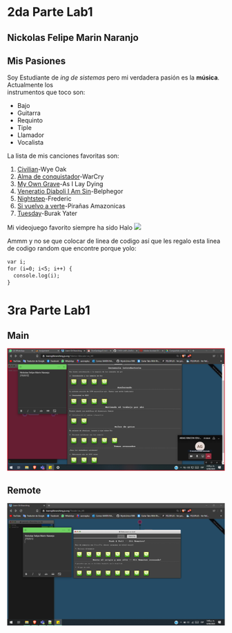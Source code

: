 # 2da Parte Lab1

## Nickolas Felipe Marin Naranjo

## Mis Pasiones


Soy Estudiante de *ing de sistemas* pero mi verdadera pasión es la **música**. Actualmente los\
instrumentos que toco son: 
- Bajo
- Guitarra
- Requinto
- Tiple
- Llamador
- Vocalista

La lista de mis canciones favoritas son:
1. [Civilian](https://www.youtube.com/watch?v=Mssm8Ml5sOo)-Wye Oak
2. [Alma de conquistador](https://www.youtube.com/watch?v=i1N_U5Ip0ng)-WarCry
3. [My Own Grave](https://www.youtube.com/watch?v=Q0wbyQRRQJA)-As I Lay Dying
4. [Veneratio Diaboli I Am Sin](https://www.youtube.com/watch?v=jJ20wJsZKD0)-Belphegor
5. [Nightstep](https://www.youtube.com/watch?v=t_RogQwLq-M)-Frederic
6. [Si vuelvo a verte](https://www.youtube.com/watch?v=tTmpUb5cMEk)-Pirañas Amazonicas
7. [Tuesday](https://www.youtube.com/watch?v=Y1_VsyLAGuk)-Burak Yater

Mi videojuego favorito siempre ha sido Halo
![](http://images1.wikia.nocookie.net/__cb20121009145241/halo/images/a/a1/Halo-4-Box-Art.jpg)

Ammm y no se que colocar de linea de codigo así que les regalo esta linea de codigo random que encontre porque yolo:
```
var i;
for (i=0; i<5; i++) {
  console.log(i);
}
```


# 3ra Parte Lab1

## Main

![](./Photos/Main.png)

## Remote

![](./Photos/Remote.png)
